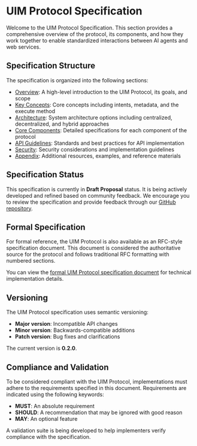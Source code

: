 # UIM Protocol Specification

Welcome to the UIM Protocol Specification. This section provides a comprehensive overview of the protocol, its components, and how they work together to enable standardized interactions between AI agents and web services.

## Specification Structure

The specification is organized into the following sections:

- [Overview](overview.md): A high-level introduction to the UIM Protocol, its goals, and scope
- [Key Concepts](key-concepts.md): Core concepts including intents, metadata, and the execute method
- [Architecture](architecture.md): System architecture options including centralized, decentralized, and hybrid approaches
- [Core Components](core-components.md): Detailed specifications for each component of the protocol
- [API Guidelines](api-guidelines.md): Standards and best practices for API implementation
- [Security](security.md): Security considerations and implementation guidelines
- [Appendix](appendix.md): Additional resources, examples, and reference materials

## Specification Status

This specification is currently in **Draft Proposal** status. It is being actively developed and refined based on community feedback. We encourage you to review the specification and provide feedback through our [GitHub repository](https://github.com/synaptiai/uim-protocol).

## Formal Specification

For formal reference, the UIM Protocol is also available as an RFC-style specification document. This document is considered the authoritative source for the protocol and follows traditional RFC formatting with numbered sections.

You can view the [formal UIM Protocol specification document](uim-specification.txt) for technical implementation details.

## Versioning

The UIM Protocol specification uses semantic versioning:

- **Major version**: Incompatible API changes
- **Minor version**: Backwards-compatible additions
- **Patch version**: Bug fixes and clarifications

The current version is **0.2.0**.

## Compliance and Validation

To be considered compliant with the UIM Protocol, implementations must adhere to the requirements specified in this document. Requirements are indicated using the following keywords:

- **MUST**: An absolute requirement
- **SHOULD**: A recommendation that may be ignored with good reason
- **MAY**: An optional feature

A validation suite is being developed to help implementers verify compliance with the specification.
